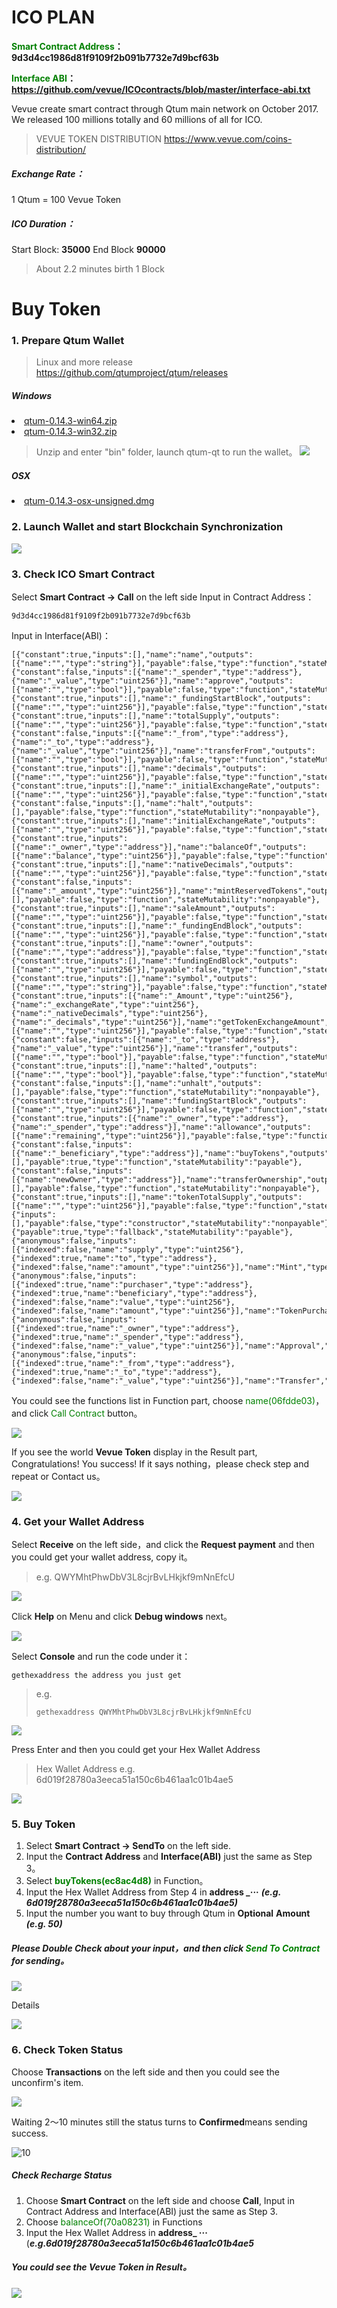 # ICO PLAN

**<font color=green>Smart Contract Address</font>：<br>9d3d4cc1986d81f9109f2b091b7732e7d9bcf63b**

**<font color=green>Interface ABI</font>：<br>https://github.com/vevue/ICOcontracts/blob/master/interface-abi.txt**

Vevue create smart contract through Qtum main network on October 2017.
We released 100 millions totally and 60 millions of all for ICO.

>VEVUE TOKEN DISTRIBUTION https://www.vevue.com/coins-distribution/

##### Exchange Rate：
1 Qtum = 100 Vevue Token

##### ICO Duration：
Start Block: **35000**
End Block **90000**
>About 2.2 minutes birth 1 Block

# Buy Token
### 1. Prepare Qtum Wallet
>Linux and more release https://github.com/qtumproject/qtum/releases

##### Windows
<li><a href="https://github.com/qtumproject/qtum/releases/download/mainnet-ignition-v1.0.2/qtum-0.14.3-win64.zip">qtum-0.14.3-win64.zip</a>

<li><a href="https://github.com/qtumproject/qtum/releases/download/mainnet-ignition-v1.0.2/qtum-0.14.3-win32.zip">qtum-0.14.3-win32.zip</a>

> Unzip and enter "bin" folder, launch qtum-qt to run the wallet。
![](media/12.jpg)

##### OSX
<li><a href="https://github.com/qtumproject/qtum/releases/download/mainnet-ignition-v1.0.2/qtum-0.14.3-osx-unsigned.dmg">qtum-0.14.3-osx-unsigned.dmg</a>

### 2. Launch Wallet and start Blockchain Synchronization
![](media/13.jpg)

### 3. Check ICO Smart Contract
Select **Smart Contract -> Call** on the left side
Input in Contract Address：

```
9d3d4cc1986d81f9109f2b091b7732e7d9bcf63b
```

Input in Interface(ABI)：

```
[{"constant":true,"inputs":[],"name":"name","outputs":[{"name":"","type":"string"}],"payable":false,"type":"function","stateMutability":"view"},{"constant":false,"inputs":[{"name":"_spender","type":"address"},{"name":"_value","type":"uint256"}],"name":"approve","outputs":[{"name":"","type":"bool"}],"payable":false,"type":"function","stateMutability":"nonpayable"},{"constant":true,"inputs":[],"name":"_fundingStartBlock","outputs":[{"name":"","type":"uint256"}],"payable":false,"type":"function","stateMutability":"view"},{"constant":true,"inputs":[],"name":"totalSupply","outputs":[{"name":"","type":"uint256"}],"payable":false,"type":"function","stateMutability":"view"},{"constant":false,"inputs":[{"name":"_from","type":"address"},{"name":"_to","type":"address"},{"name":"_value","type":"uint256"}],"name":"transferFrom","outputs":[{"name":"","type":"bool"}],"payable":false,"type":"function","stateMutability":"nonpayable"},{"constant":true,"inputs":[],"name":"decimals","outputs":[{"name":"","type":"uint256"}],"payable":false,"type":"function","stateMutability":"view"},{"constant":true,"inputs":[],"name":"_initialExchangeRate","outputs":[{"name":"","type":"uint256"}],"payable":false,"type":"function","stateMutability":"view"},{"constant":false,"inputs":[],"name":"halt","outputs":[],"payable":false,"type":"function","stateMutability":"nonpayable"},{"constant":true,"inputs":[],"name":"initialExchangeRate","outputs":[{"name":"","type":"uint256"}],"payable":false,"type":"function","stateMutability":"view"},{"constant":true,"inputs":[{"name":"_owner","type":"address"}],"name":"balanceOf","outputs":[{"name":"balance","type":"uint256"}],"payable":false,"type":"function","stateMutability":"view"},{"constant":true,"inputs":[],"name":"nativeDecimals","outputs":[{"name":"","type":"uint256"}],"payable":false,"type":"function","stateMutability":"view"},{"constant":false,"inputs":[{"name":"_amount","type":"uint256"}],"name":"mintReservedTokens","outputs":[],"payable":false,"type":"function","stateMutability":"nonpayable"},{"constant":true,"inputs":[],"name":"saleAmount","outputs":[{"name":"","type":"uint256"}],"payable":false,"type":"function","stateMutability":"view"},{"constant":true,"inputs":[],"name":"_fundingEndBlock","outputs":[{"name":"","type":"uint256"}],"payable":false,"type":"function","stateMutability":"view"},{"constant":true,"inputs":[],"name":"owner","outputs":[{"name":"","type":"address"}],"payable":false,"type":"function","stateMutability":"view"},{"constant":true,"inputs":[],"name":"fundingEndBlock","outputs":[{"name":"","type":"uint256"}],"payable":false,"type":"function","stateMutability":"view"},{"constant":true,"inputs":[],"name":"symbol","outputs":[{"name":"","type":"string"}],"payable":false,"type":"function","stateMutability":"view"},{"constant":true,"inputs":[{"name":"_Amount","type":"uint256"},{"name":"_exchangeRate","type":"uint256"},{"name":"_nativeDecimals","type":"uint256"},{"name":"_decimals","type":"uint256"}],"name":"getTokenExchangeAmount","outputs":[{"name":"","type":"uint256"}],"payable":false,"type":"function","stateMutability":"view"},{"constant":false,"inputs":[{"name":"_to","type":"address"},{"name":"_value","type":"uint256"}],"name":"transfer","outputs":[{"name":"","type":"bool"}],"payable":false,"type":"function","stateMutability":"nonpayable"},{"constant":true,"inputs":[],"name":"halted","outputs":[{"name":"","type":"bool"}],"payable":false,"type":"function","stateMutability":"view"},{"constant":false,"inputs":[],"name":"unhalt","outputs":[],"payable":false,"type":"function","stateMutability":"nonpayable"},{"constant":true,"inputs":[],"name":"fundingStartBlock","outputs":[{"name":"","type":"uint256"}],"payable":false,"type":"function","stateMutability":"view"},{"constant":true,"inputs":[{"name":"_owner","type":"address"},{"name":"_spender","type":"address"}],"name":"allowance","outputs":[{"name":"remaining","type":"uint256"}],"payable":false,"type":"function","stateMutability":"view"},{"constant":false,"inputs":[{"name":"_beneficiary","type":"address"}],"name":"buyTokens","outputs":[],"payable":true,"type":"function","stateMutability":"payable"},{"constant":false,"inputs":[{"name":"newOwner","type":"address"}],"name":"transferOwnership","outputs":[],"payable":false,"type":"function","stateMutability":"nonpayable"},{"constant":true,"inputs":[],"name":"tokenTotalSupply","outputs":[{"name":"","type":"uint256"}],"payable":false,"type":"function","stateMutability":"view"},{"inputs":[],"payable":false,"type":"constructor","stateMutability":"nonpayable"},{"payable":true,"type":"fallback","stateMutability":"payable"},{"anonymous":false,"inputs":[{"indexed":false,"name":"supply","type":"uint256"},{"indexed":true,"name":"to","type":"address"},{"indexed":false,"name":"amount","type":"uint256"}],"name":"Mint","type":"event"},{"anonymous":false,"inputs":[{"indexed":true,"name":"purchaser","type":"address"},{"indexed":true,"name":"beneficiary","type":"address"},{"indexed":false,"name":"value","type":"uint256"},{"indexed":false,"name":"amount","type":"uint256"}],"name":"TokenPurchase","type":"event"},{"anonymous":false,"inputs":[{"indexed":true,"name":"_owner","type":"address"},{"indexed":true,"name":"_spender","type":"address"},{"indexed":false,"name":"_value","type":"uint256"}],"name":"Approval","type":"event"},{"anonymous":false,"inputs":[{"indexed":true,"name":"_from","type":"address"},{"indexed":true,"name":"_to","type":"address"},{"indexed":false,"name":"_value","type":"uint256"}],"name":"Transfer","type":"event"}]

```
You could see the functions list in Function part, choose <font color=green>name(06fdde03)</font>，and click <font color=green>Call Contract</font> button。

![](media/1.jpg)

If you see the world **Vevue Token** display in the Result part, Congratulations! You success!
If it says nothing，please check step and repeat or Contact us。

![](media/2.jpg)


### 4. Get your Wallet Address

Select **Receive** on the left side，and click the **Request payment** and then you could get your wallet address, copy it。
>e.g. QWYMhtPhwDbV3L8cjrBvLHkjkf9mNnEfcU

![](media/3.jpg)

Click **Help** on Menu and click **Debug windows** next。

![](media/4.jpg)

Select **Console** and run the code under it：

```
gethexaddress the address you just get
```
>e.g.
>
>```
>gethexaddress QWYMhtPhwDbV3L8cjrBvLHkjkf9mNnEfcU
>```

![](media/5.jpg)

Press Enter and then you could get your Hex Wallet Address
>Hex Wallet Address e.g. 6d019f28780a3eeca51a150c6b461aa1c01b4ae5

![](media/6.jpg)

### 5. Buy Token

1. Select **Smart Contract -> SendTo** on the left side.
2. Input the **Contract Address** and **Interface(ABI)** just the same as Step 3。
3. Select **<font color=green>buyTokens(ec8ac4d8)</font>** in Function。
4. Input the Hex Wallet Address from Step 4 in **address _···**
***(e.g. 6d019f28780a3eeca51a150c6b461aa1c01b4ae5)***
5. Input the number you want to buy through Qtum in **Optional** **Amount**<br>
***(e.g. 50)***

##### Please Double Check about your input，and then click <font color=green>**Send To Contract**</font> for sending。

![](media/7.jpg)

Details

![](media/8.jpg)

### 6. Check Token Status

Choose **Transactions** on the left side and then you could see the unconfirm's item.

![](media/9.jpg)

Waiting 2～10 minutes still the status turns to **Confirmed**means sending success.

![10](media/10.jpg)

##### Check Recharge Status
1. Choose **Smart Contract** on the left side and choose **Call**, Input in Contract Address and Interface(ABI) just the same as Step 3.
2. Choose <font color=green>balanceOf(70a08231)</font> in Functions
3. Input the Hex Wallet Address in **address_ ···**
<br>(***e.g.6d019f28780a3eeca51a150c6b461aa1c01b4ae5***

##### You could see the Vevue Token in Result。

![](media/11.jpg)








